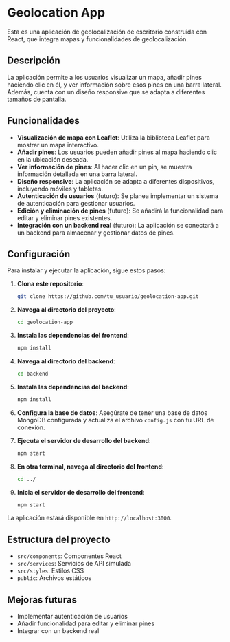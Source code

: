 # Geolocation App

Esta es una aplicación de geolocalización de escritorio construida con React, que integra mapas y funcionalidades de geolocalización.

## Descripción

La aplicación permite a los usuarios visualizar un mapa, añadir pines haciendo clic en él, y ver información sobre esos pines en una barra lateral. Además, cuenta con un diseño responsive que se adapta a diferentes tamaños de pantalla.

## Funcionalidades

- **Visualización de mapa con Leaflet**: Utiliza la biblioteca Leaflet para mostrar un mapa interactivo.
- **Añadir pines**: Los usuarios pueden añadir pines al mapa haciendo clic en la ubicación deseada.
- **Ver información de pines**: Al hacer clic en un pin, se muestra información detallada en una barra lateral.
- **Diseño responsive**: La aplicación se adapta a diferentes dispositivos, incluyendo móviles y tabletas.
- **Autenticación de usuarios** (futuro): Se planea implementar un sistema de autenticación para gestionar usuarios.
- **Edición y eliminación de pines** (futuro): Se añadirá la funcionalidad para editar y eliminar pines existentes.
- **Integración con un backend real** (futuro): La aplicación se conectará a un backend para almacenar y gestionar datos de pines.

## Configuración

Para instalar y ejecutar la aplicación, sigue estos pasos:

1. **Clona este repositorio**:
   ```bash
   git clone https://github.com/tu_usuario/geolocation-app.git
   ```

2. **Navega al directorio del proyecto**:
   ```bash
   cd geolocation-app
   ```

3. **Instala las dependencias del frontend**:
   ```bash
   npm install
   ```

4. **Navega al directorio del backend**:
   ```bash
   cd backend
   ```

5. **Instala las dependencias del backend**:
   ```bash
   npm install
   ```

6. **Configura la base de datos**: Asegúrate de tener una base de datos MongoDB configurada y actualiza el archivo `config.js` con tu URL de conexión.

7. **Ejecuta el servidor de desarrollo del backend**:
   ```bash
   npm start
   ```

8. **En otra terminal, navega al directorio del frontend**:
   ```bash
   cd ../
   ```

9. **Inicia el servidor de desarrollo del frontend**:
   ```bash
   npm start
   ```

La aplicación estará disponible en `http://localhost:3000`.

## Estructura del proyecto

- `src/components`: Componentes React
- `src/services`: Servicios de API simulada
- `src/styles`: Estilos CSS
- `public`: Archivos estáticos

## Mejoras futuras

- Implementar autenticación de usuarios
- Añadir funcionalidad para editar y eliminar pines
- Integrar con un backend real